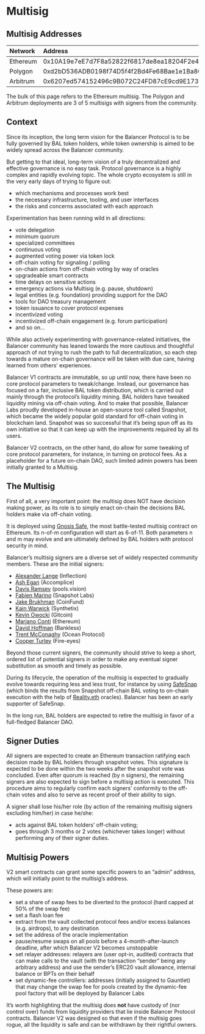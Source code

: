 # Multisig

## Multisig Addresses

| Network | Address |
| :--- | :--- |
| Ethereum | 0x10A19e7eE7d7F8a52822f6817de8ea18204F2e4f |
| Polygon | 0xd2bD536ADB0198f74D5f4f2Bd4Fe68Bae1e1Ba80 |
| Arbitrum | 0x6207ed574152496c9B072C24FD87cE9cd9E17320 |

The bulk of this page refers to the Ethereum multisig. The Polygon and Arbitrum deployments are 3 of 5 multisigs with signers from the community. 

## Context

Since its inception, the long term vision for the Balancer Protocol is to be fully governed by BAL token holders, while token ownership is aimed to be widely spread across the Balancer community.

But getting to that ideal, long-term vision of a truly decentralized and effective governance is no easy task. Protocol governance is a highly complex and rapidly evolving topic. The whole crypto ecosystem is still in the very early days of trying to figure out:

* which mechanisms and processes work best
* the necessary infrastructure, tooling, and user interfaces
* the risks and concerns associated with each approach

Experimentation has been running wild in all directions:

* vote delegation
* minimum quorum
* specialized committees
* continuous voting
* augmented voting power via token lock
* off-chain voting for signaling / polling
* on-chain actions from off-chain voting by way of oracles
* upgradeable smart contracts
* time delays on sensitive actions
* emergency actions via Multisig \(e.g. pause, shutdown\)
* legal entities \(e.g. foundation\) providing support for the DAO
* tools for DAO treasury management
* token issuance to cover protocol expenses
* incentivized voting
* incentivized off-chain engagement \(e.g. forum participation\)
* and so on…

While also actively experimenting with governance-related initiatives, the Balancer community has leaned towards the more cautious and thoughtful approach of not trying to rush the path to full decentralization, so each step towards a mature on-chain governance will be taken with due care, having learned from others’ experiences.

Balancer V1 contracts are immutable, so up until now, there have been no core protocol parameters to tweak/change. Instead, our governance has focused on a fair, inclusive BAL token distribution, which is carried out mainly through the protocol’s liquidity mining. BAL holders have tweaked liquidity mining via off-chain voting. And to make that possible, Balancer Labs proudly developed in-house an open-source tool called Snapshot, which became the widely popular gold standard for off-chain voting in blockchain land. Snapshot was so successful that it’s being spun off as its own initiative so that it can keep up with the improvements required by all its users.

Balancer V2 contracts, on the other hand, do allow for some tweaking of core protocol parameters, for instance, in turning on protocol fees. As a placeholder for a future on-chain DAO, such limited admin powers has been initially granted to a Multisig.

## The Multisig

First of all, a very important point: the multisig does NOT have decision making power, as its role is to simply enact on-chain the decisions BAL holders make via off-chain voting.

It is deployed using [Gnosis Safe](https://gnosis-safe.io/), the most battle-tested multisig contract on Ethereum. Its n-of-m configuration will start as 6-of-11. Both parameters n and m may evolve and are ultimately defined by BAL holders with protocol security in mind.

Balancer’s multisig signers are a diverse set of widely respected community members. These are the initial signers:

* [Alexander Lange](https://twitter.com/AlexLangeVC) \(Inflection\)
* [Ash Egan](https://twitter.com/AshAEgan) \(Accomplice\)
* [Davis Ramsey](https://twitter.com/DavisRamsey) \(pools.vision\)
* [Fabien Marino](https://twitter.com/bonustrack87) \(Snapshot Labs\)
* [Jake Brukhman](https://twitter.com/jbrukh) \(CoinFund\)
* [Kain Warwick](https://twitter.com/kaiynne) \(Synthetix\)
* [Kevin Owocki](https://twitter.com/owocki) \(Gitcoin\)
* [Mariano Conti](https://twitter.com/nanexcool) \(Ethereum\)
* [David Hoffman](https://twitter.com/TrustlessState) \(Bankless\)
* [Trent McConaghy](https://twitter.com/trentmc0) \(Ocean Protocol\)
* [Cooper Turley](https://twitter.com/Cooopahtroopa) \(Fire-eyes\)

Beyond those current signers, the community should strive to keep a short, ordered list of potential signers in order to make any eventual signer substitution as smooth and timely as possible.

During its lifecycle, the operation of the multisig is expected to gradually evolve towards requiring less and less trust, for instance by using [SafeSnap](https://blog.gnosis.pm/introducing-safesnap-the-first-in-a-decentralized-governance-tool-suite-for-the-gnosis-safe-ea67eb95c34f) \(which binds the results from Snapshot off-chain BAL voting to on-chain execution with the help of [Reality.eth](https://reality.eth.link/) oracles\). Balancer has been an early supporter of SafeSnap.

In the long run, BAL holders are expected to retire the multisig in favor of a full-fledged Balancer DAO.

## Signer Duties

All signers are expected to create an Ethereum transaction ratifying each decision made by BAL holders through snapshot votes. This signature is expected to be done within the two weeks after the snapshot vote was concluded. Even after quorum is reached \(by n signers\), the remaining signers are also expected to sign before a multisig action is executed. This procedure aims to regularly confirm each signers’ conformity to the off-chain votes and also to serve as recent proof of their ability to sign.

A signer shall lose his/her role \(by action of the remaining multisig signers excluding him/her\) in case he/she:

* acts against BAL token holders’ off-chain voting;
* goes through 3 months or 2 votes \(whichever takes longer\) without performing any of their signer duties.

## Multisig Powers

V2 smart contracts can grant some specific powers to an “admin” address, which will initially point to the multisig’s address.

These powers are:

* set a share of swap fees to be diverted to the protocol \(hard capped at 50% of the swap fee\)
* set a flash loan fee
* extract from the vault collected protocol fees and/or excess balances \(e.g. airdrops\), to any destination
* set the address of the oracle implementation
* pause/resume swaps on all pools before a 4-month-after-launch deadline, after which Balancer V2 becomes unstoppable
* set relayer addresses: relayers are \(user opt-in, audited\) contracts that can make calls to the vault \(with the transaction “sender” being any arbitrary address\) and use the sender’s ERC20 vault allowance, internal balance or BPTs on their behalf
* set dynamic-fee controllers: addresses \(initially assigned to Gauntlet\) that may change the swap fee for pools created by the dynamic-fee pool factory that will be deployed by Balancer Labs

It’s worth highlighting that the multisig does **not** have custody of \(nor control over\) funds from liquidity providers that lie inside Balancer Protocol contracts. Balancer V2 was designed so that even if the multisig goes rogue, all the liquidity is safe and can be withdrawn by their rightful owners.


